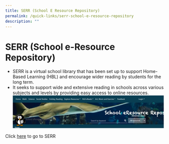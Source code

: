 ```yaml
---
title: SERR (School E Resource Repository)
permalink: /quick-links/serr-school-e-resource-repository
description: ""
---
```

# SERR (School e-Resource Repository)

* SERR is a virtual school library that has been set up to support Home-Based Learning (HBL) and encourage wider reading by students for the long term.
* It seeks to support wide and extensive reading in schools across various subjects and levels by providing easy access to online resources.
![](/images/serr.png)

Click [here](https://schoolibrary.moe.edu.sg/eresourcespri/cgi-bin/spydus.exe/MSGTRN/WPAC/HOME) to go to SERR